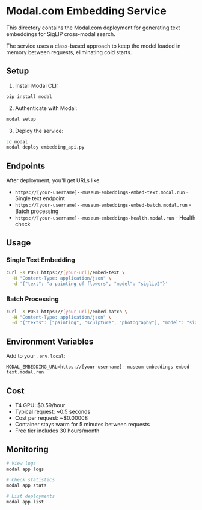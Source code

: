 # Modal.com Embedding Service

This directory contains the Modal.com deployment for generating text embeddings for SigLIP cross-modal search.

The service uses a class-based approach to keep the model loaded in memory between requests, eliminating cold starts.

## Setup

1. Install Modal CLI:
```bash
pip install modal
```

2. Authenticate with Modal:
```bash
modal setup
```

3. Deploy the service:
```bash
cd modal
modal deploy embedding_api.py
```

## Endpoints

After deployment, you'll get URLs like:
- `https://[your-username]--museum-embeddings-embed-text.modal.run` - Single text endpoint
- `https://[your-username]--museum-embeddings-embed-batch.modal.run` - Batch processing
- `https://[your-username]--museum-embeddings-health.modal.run` - Health check

## Usage

### Single Text Embedding
```bash
curl -X POST https://[your-url]/embed-text \
  -H "Content-Type: application/json" \
  -d '{"text": "a painting of flowers", "model": "siglip2"}'
```

### Batch Processing
```bash
curl -X POST https://[your-url]/embed-batch \
  -H "Content-Type: application/json" \
  -d '{"texts": ["painting", "sculpture", "photography"], "model": "siglip2"}'
```

## Environment Variables

Add to your `.env.local`:
```
MODAL_EMBEDDING_URL=https://[your-username]--museum-embeddings-embed-text.modal.run
```

## Cost

- T4 GPU: $0.59/hour
- Typical request: ~0.5 seconds
- Cost per request: ~$0.00008
- Container stays warm for 5 minutes between requests
- Free tier includes 30 hours/month

## Monitoring

```bash
# View logs
modal app logs

# Check statistics
modal app stats

# List deployments
modal app list
```